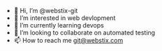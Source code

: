 - 👋 Hi, I’m @webstix-git
- 👀 I’m interested in web devlopment
- 🌱 I’m currently learning devops
- 💞️ I’m looking to collaborate on automated testing
- 📫 How to reach me git@webstix.com

<!---
webstix-git/webstix-git is a ✨ special ✨ repository because its `README.md` (this file) appears on your GitHub profile.
You can click the Preview link to take a look at your changes.
--->
